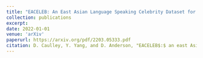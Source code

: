 ```yaml
---
title: "EACELEB: An East Asian Language Speaking Celebrity Dataset for Speaker Recognition"
collection: publications
excerpt: 
date: 2022-01-01
venue: 'arXiv'
paperurl: https://arxiv.org/pdf/2203.05333.pdf
citation: D. Caulley, Y. Yang, and D. Anderson, "EACELEB$:$ an east Asian language speaking celebrity dataset for speaker recognition," <i>arXiv:2203.05333</i>, 2022.
---
```

